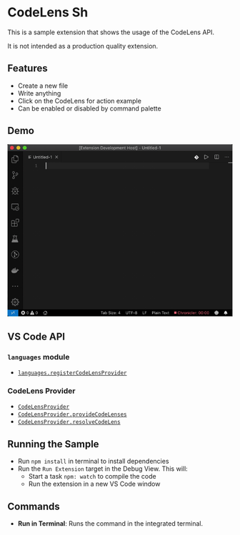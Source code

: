 # CodeLens Sh

This is a sample extension that shows the usage of the CodeLens API.

It is not intended as a production quality extension.

## Features

- Create a new file
- Write anything
- Click on the CodeLens for action example
- Can be enabled or disabled by command palette

## Demo

![demo](demo.gif)

## VS Code API

### `languages` module

- [`languages.registerCodeLensProvider`](https://code.visualstudio.com/api/references/vscode-api#languages.registerCodeLensProvider)

### CodeLens Provider

- [`CodeLensProvider`](https://code.visualstudio.com/api/references/vscode-api#CodeLensProvider)
- [`CodeLensProvider.provideCodeLenses`](https://code.visualstudio.com/api/references/vscode-api#CodeLensProvider.provideCodeLenses)
- [`CodeLensProvider.resolveCodeLens`](https://code.visualstudio.com/api/references/vscode-api#CodeLensProvider.resolveCodeLens)

## Running the Sample

- Run `npm install` in terminal to install dependencies
- Run the `Run Extension` target in the Debug View. This will:
  - Start a task `npm: watch` to compile the code
  - Run the extension in a new VS Code window

## Commands

- **Run in Terminal**: Runs the command in the integrated terminal.
